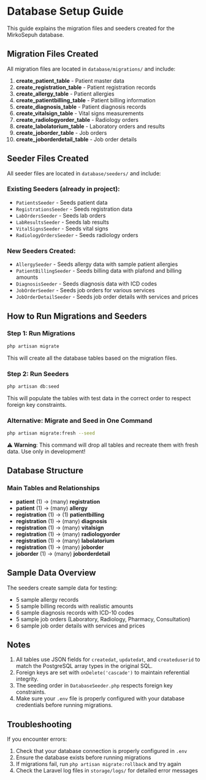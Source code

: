 # Database Setup Guide

This guide explains the migration files and seeders created for the MirkoSepuh database.

## Migration Files Created

All migration files are located in `database/migrations/` and include:

1. **create_patient_table** - Patient master data
2. **create_registration_table** - Patient registration records
3. **create_allergy_table** - Patient allergies
4. **create_patientbilling_table** - Patient billing information
5. **create_diagnosis_table** - Patient diagnosis records
6. **create_vitalsign_table** - Vital signs measurements
7. **create_radiologyorder_table** - Radiology orders
8. **create_labolatorium_table** - Laboratory orders and results
9. **create_joborder_table** - Job orders
10. **create_joborderdetail_table** - Job order details

## Seeder Files Created

All seeder files are located in `database/seeders/` and include:

### Existing Seeders (already in project):
- `PatientsSeeder` - Seeds patient data
- `RegistrationsSeeder` - Seeds registration data
- `LabOrdersSeeder` - Seeds lab orders
- `LabResultsSeeder` - Seeds lab results
- `VitalSignsSeeder` - Seeds vital signs
- `RadiologyOrdersSeeder` - Seeds radiology orders

### New Seeders Created:
- `AllergySeeder` - Seeds allergy data with sample patient allergies
- `PatientBillingSeeder` - Seeds billing data with plafond and billing amounts
- `DiagnosisSeeder` - Seeds diagnosis data with ICD codes
- `JobOrderSeeder` - Seeds job orders for various services
- `JobOrderDetailSeeder` - Seeds job order details with services and prices

## How to Run Migrations and Seeders

### Step 1: Run Migrations
```bash
php artisan migrate
```

This will create all the database tables based on the migration files.

### Step 2: Run Seeders
```bash
php artisan db:seed
```

This will populate the tables with test data in the correct order to respect foreign key constraints.

### Alternative: Migrate and Seed in One Command
```bash
php artisan migrate:fresh --seed
```

⚠️ **Warning**: This command will drop all tables and recreate them with fresh data. Use only in development!

## Database Structure

### Main Tables and Relationships

- **patient** (1) → (many) **registration**
- **patient** (1) → (many) **allergy**
- **registration** (1) → (1) **patientbilling**
- **registration** (1) → (many) **diagnosis**
- **registration** (1) → (many) **vitalsign**
- **registration** (1) → (many) **radiologyorder**
- **registration** (1) → (many) **labolatorium**
- **registration** (1) → (many) **joborder**
- **joborder** (1) → (many) **joborderdetail**

## Sample Data Overview

The seeders create sample data for testing:
- 5 sample allergy records
- 5 sample billing records with realistic amounts
- 6 sample diagnosis records with ICD-10 codes
- 5 sample job orders (Laboratory, Radiology, Pharmacy, Consultation)
- 6 sample job order details with services and prices

## Notes

1. All tables use JSON fields for `createdat`, `updatedat`, and `createduserid` to match the PostgreSQL array types in the original SQL.
2. Foreign keys are set with `onDelete('cascade')` to maintain referential integrity.
3. The seeding order in `DatabaseSeeder.php` respects foreign key constraints.
4. Make sure your `.env` file is properly configured with your database credentials before running migrations.

## Troubleshooting

If you encounter errors:
1. Check that your database connection is properly configured in `.env`
2. Ensure the database exists before running migrations
3. If migrations fail, run `php artisan migrate:rollback` and try again
4. Check the Laravel log files in `storage/logs/` for detailed error messages
